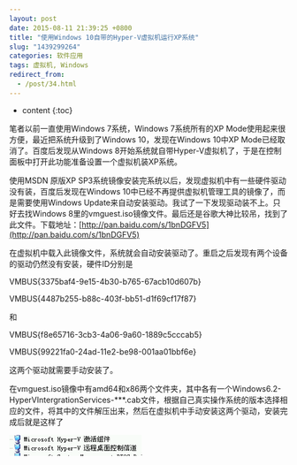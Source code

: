 ```yaml
---
layout: post
date: 2015-08-11 21:39:25 +0800
title: "使用Windows 10自带的Hyper-V虚拟机运行XP系统"
slug: "1439299264"
categories: 软件应用
tags: 虚拟机, Windows
redirect_from:
  - /post/34.html
---
```

* content
{:toc}

笔者以前一直使用Windows 7系统，Windows 7系统所有的XP Mode使用起来很方便，最近把系统升级到了Windows 10，发现在Windows 10中XP Mode已经取消了。百度后发现从Windows 8开始系统就自带Hyper-V虚拟机了，于是在控制面板中打开此功能准备设置一个虚拟机装XP系统。
<!--more-->

使用MSDN 原版XP SP3系统镜像安装完系统以后，发现虚拟机中有一些硬件驱动没有装，百度后发现在Windows 10中已经不再提供虚拟机管理工具的镜像了，而是需要使用Windows Update来自动安装驱动。我试了一下发现驱动装不上。只好去找Windows 8里的vmguest.iso镜像文件。最后还是谷歌大神比较吊，找到了此文件。下载地址：[http://pan.baidu.com/s/1bnDGFV5](http://pan.baidu.com/s/1bnDGFV5)

在虚拟机中载入此镜像文件，系统就会自动安装驱动了。重启之后发现有两个设备的驱动仍然没有安装，硬件ID分别是

VMBUS\{3375baf4-9e15-4b30-b765-67acb10d607b}

VMBUS\{4487b255-b88c-403f-bb51-d1f69cf17f87}

和

VMBUS\{f8e65716-3cb3-4a06-9a60-1889c5cccab5}

VMBUS\{99221fa0-24ad-11e2-be98-001aa01bbf6e}

这两个驱动就需要手动安装了。

在vmguest.iso镜像中有amd64和x86两个文件夹，其中各有一个Windows6.2-HyperVIntergrationServices-***.cab文件，根据自己真实操作系统的版本选择相应的文件，将其中的文件解压出来，然后在虚拟机中手动安装这两个驱动，安装完成后就是这样了

![](/upload/2015/08/11/1.png)

